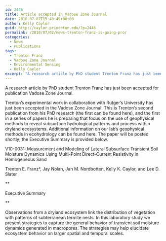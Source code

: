 ```yaml
---
id: 2446
title: Article accepted in Vadose Zone Journal
date: 2010-07-02T15:40:49+00:00
author: Kelly Caylor
guid: http://caylor.princeton.edu/?p=2446
permalink: /2010/07/02/news-trenton-franz-is-going-pro/
categories:
  - News
  - Publications
tags:
  - Trenton Franz
  - Vadose Zone Journal
  - Environmental Sensing
  - Kelly Caylor
excerpt: "A research article by PhD student Trenton Franz has just been accepted for publication Vadose Zone Journal."
---
```

A research article by PhD student Trenton Franz has just been accepted for publication Vadose Zone Journal.

<!--more-->

Trenton’s experimental work in collaboration with Rutger’s University has just been accepted in the Vadose Zone Journal. This is Trenton’s second publication from his PhD research (the first can be found here), and the first in a series of papers he is preparing that focus on the use of geophysical methods to reveal subsurface hydrological patterns and process within dryland ecosystems. Additional information on our lab’s geophysical methods in ecohydrology can be found here. The paper will be posted shortly; the Executive Summary is provided below.

V10-0031: Measurement and Modeling of Lateral Subsurface Transient Soil Moisture Dynamics Using Multi-Point Direct-Current Resistivity in Homogeneous Sand

Trenton E. Franz*, Jay Nolan, Jan M. Nordbotten, Kelly K. Caylor, and Lee D. Slater

**
  
Executive Summary
  
** 

Observations from a dryland ecosystem link the distribution of vegetation with patterns of subterranean termite nests. In this laboratory study we present strategies to capture the general behavior of transient soil moisture dynamics generated in macropores. The strategies may help elucidate ecosystem behavior on larger spatial and temporal scales.